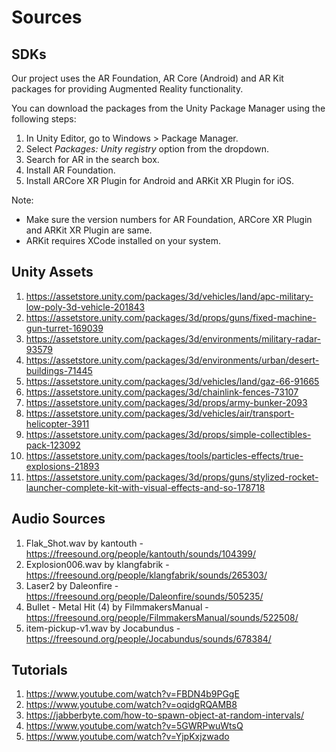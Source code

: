 # Sources

## SDKs
Our project uses the AR Foundation, AR Core (Android) and AR Kit packages for providing Augmented Reality functionality.

You can download the packages from the Unity Package Manager using the following steps:

1. In Unity Editor, go to Windows > Package Manager.
2. Select _Packages: Unity registry_ option from the dropdown.
3. Search for AR in the search box.
4. Install AR Foundation. 
5. Install ARCore XR Plugin for Android and ARKit XR Plugin for iOS.

Note: 
- Make sure the version numbers for AR Foundation, ARCore XR Plugin and ARKit XR Plugin are same. 
- ARKit requires XCode installed on your system.

## Unity Assets
1. https://assetstore.unity.com/packages/3d/vehicles/land/apc-military-low-poly-3d-vehicle-201843
2. https://assetstore.unity.com/packages/3d/props/guns/fixed-machine-gun-turret-169039
3. https://assetstore.unity.com/packages/3d/environments/military-radar-93579
4. https://assetstore.unity.com/packages/3d/environments/urban/desert-buildings-71445
5. https://assetstore.unity.com/packages/3d/vehicles/land/gaz-66-91665
6. https://assetstore.unity.com/packages/3d/chainlink-fences-73107
7. https://assetstore.unity.com/packages/3d/props/army-bunker-2093
8. https://assetstore.unity.com/packages/3d/vehicles/air/transport-helicopter-3911
9. https://assetstore.unity.com/packages/3d/props/simple-collectibles-pack-123092
10. https://assetstore.unity.com/packages/tools/particles-effects/true-explosions-21893
11. https://assetstore.unity.com/packages/3d/props/guns/stylized-rocket-launcher-complete-kit-with-visual-effects-and-so-178718

## Audio Sources
1. Flak_Shot.wav by kantouth - https://freesound.org/people/kantouth/sounds/104399/
2. Explosion006.wav by klangfabrik - https://freesound.org/people/klangfabrik/sounds/265303/
3. Laser2 by Daleonfire - https://freesound.org/people/Daleonfire/sounds/505235/
4. Bullet - Metal Hit (4) by FilmmakersManual - https://freesound.org/people/FilmmakersManual/sounds/522508/
5. item-pickup-v1.wav by Jocabundus - https://freesound.org/people/Jocabundus/sounds/678384/

## Tutorials
1. https://www.youtube.com/watch?v=FBDN4b9PGgE
2. https://www.youtube.com/watch?v=oqidgRQAMB8
3. https://jabberbyte.com/how-to-spawn-object-at-random-intervals/
4. https://www.youtube.com/watch?v=5GWRPwuWtsQ
5. https://www.youtube.com/watch?v=YjpKxjzwado